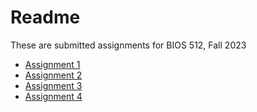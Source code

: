 # Readme
These are submitted assignments for BIOS 512, Fall 2023
- [Assignment 1](https://github.com/lynnee-argabright/BIOS-512/blob/main/Assignments/01_BIOS512_assignment_Lynnee.ipynb)
- [Assignment 2](https://github.com/lynnee-argabright/BIOS-512/blob/main/Assignments/02_BIOS512_assignment-corrected_Lynnee.ipynb)
- [Assignment 3](https://github.com/lynnee-argabright/BIOS-512/blob/main/Assignments/03_BIOS512_assignment_Lynnee.ipynb)
- [Assignment 4](https://github.com/lynnee-argabright/BIOS-512/blob/main/Assignments/04_BIOS512_assignment_Lynnee.ipynb)  
